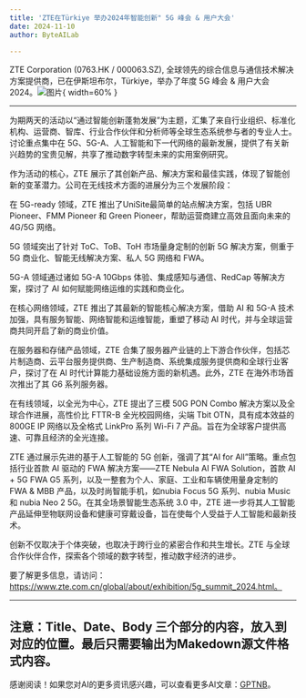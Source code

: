 ```yaml
---
title: 'ZTE在Türkiye 举办2024年智能创新" 5G 峰会 & 用户大会'
date: 2024-11-10
author: ByteAILab

---
```


ZTE Corporation (0763.HK / 000063.SZ), 全球领先的综合信息与通信技术解决方案提供商，已在伊斯坦布尔，Türkiye，举办了年度 5G 峰会 & 用户大会 2024。![图片](https://ai-techpark.com/wp-content/uploads/2024/11/ZTE-960x540.jpg){ width=60% }

---


为期两天的活动以“通过智能创新蓬勃发展”为主题，汇集了来自行业组织、标准化机构、运营商、智库、行业合作伙伴和分析师等全球生态系统参与者的专业人士。讨论重点集中在 5G、5G-A、人工智能和下一代网络的最新发展，提供了有关新兴趋势的宝贵见解，共享了推动数字转型未来的实用案例研究。

作为活动的核心，ZTE 展示了其创新产品、解决方案和最佳实践，体现了智能创新的变革潜力。公司在无线技术方面的进展分为三个发展阶段：

在 5G-ready 领域，ZTE 推出了UniSite最简单的站点解决方案，包括 UBR Pioneer、FMM Pioneer 和 Green Pioneer，帮助运营商建立高效且面向未来的 4G/5G 网络。

5G 领域突出了针对 ToC、ToB、ToH 市场量身定制的创新 5G 解决方案，侧重于 5G 商业化、智能无线解决方案、私人 5G 网络和 FWA。

5G-A 领域通过诸如 5G-A 10Gbps 体验、集成感知与通信、RedCap 等解决方案，探讨了 AI 如何赋能网络运维的实践和商业化。

在核心网络领域，ZTE 推出了其最新的智能核心解决方案，借助 AI 和 5G-A 技术加强，具有服务智能、网络智能和运维智能，重塑了移动 AI 时代，并与全球运营商共同开启了新的商业价值。

在服务器和存储产品领域，ZTE 合集了服务器产业链的上下游合作伙伴，包括芯片制造商、云平台服务提供商、生产制造商、系统集成服务提供商和全球行业客户，探讨了在 AI 时代计算能力基础设施方面的新机遇。此外，ZTE 在海外市场首次推出了其 G6 系列服务器。

在有线领域，以全光为中心，ZTE 提出了三模 50G PON Combo 解决方案以及全球合作进展，高性价比 FTTR-B 全光校园网络，尖端 Tbit OTN，具有成本效益的 800GE IP 网络以及全格式 LinkPro 系列 Wi-Fi 7 产品。旨在为全球客户提供高速、可靠且经济的全光连接。

ZTE 通过展示先进的基于人工智能的 5G 创新，强调了其“AI for All”策略。重点包括行业首款 AI 驱动的 FWA 解决方案——ZTE Nebula AI FWA Solution，首款 AI + 5G FWA G5 系列，以及一整套为个人、家庭、工业和车辆使用量身定制的 FWA & MBB 产品，以及时尚智能手机，如nubia Focus 5G 系列、nubia Music 和 nubia Neo 2 5G。在其全场景智能生态系统 3.0 中，ZTE 进一步将其人工智能产品延伸至物联网设备和健康可穿戴设备，旨在使每个人受益于人工智能和最新技术。

创新不仅取决于个体突破，也取决于跨行业的紧密合作和共生增长。ZTE 与全球合作伙伴合作，探索各个领域的数字转型，推动数字经济的进步。

要了解更多信息，请访问：
https://www.zte.com.cn/global/about/exhibition/5g_summit_2024.html。

---

注意：Title、Date、Body 三个部分的内容，放入到对应的位置。最后只需要输出为Makedown源文件格式内容。
---
感谢阅读！如果您对AI的更多资讯感兴趣，可以查看更多AI文章：[GPTNB](https://gptnb.com)。
